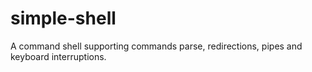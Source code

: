 # simple-shell
A command shell supporting commands parse, redirections, pipes and keyboard interruptions.
